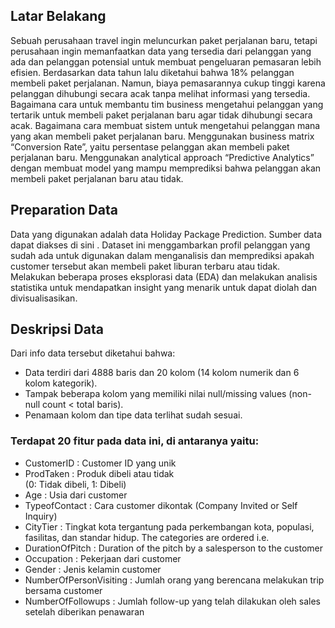 ## Latar Belakang
Sebuah perusahaan travel ingin meluncurkan paket 
perjalanan baru, tetapi perusahaan ingin memanfaatkan 
data yang tersedia dari pelanggan yang ada dan pelanggan 
potensial untuk membuat pengeluaran pemasaran lebih efisien.
Berdasarkan data tahun lalu diketahui bahwa 18% pelanggan membeli paket perjalanan. Namun, biaya pemasarannya cukup tinggi karena pelanggan dihubungi secara acak tanpa melihat informasi yang tersedia.
Bagaimana cara untuk membantu tim business mengetahui pelanggan yang tertarik untuk membeli paket perjalanan baru agar tidak dihubungi secara acak.
Bagaimana cara membuat sistem untuk mengetahui pelanggan mana yang akan membeli paket perjalanan baru.
Menggunakan business matrix “Conversion Rate”, yaitu persentase pelanggan akan membeli paket perjalanan baru.
Menggunakan analytical approach “Predictive Analytics” dengan membuat model yang mampu memprediksi bahwa pelanggan akan membeli paket perjalanan baru atau tidak.


## Preparation Data
Data yang digunakan adalah data Holiday Package Prediction. Sumber data dapat diakses di sini .  Dataset ini menggambarkan profil pelanggan yang sudah ada untuk digunakan dalam menganalisis dan memprediksi apakah customer tersebut akan membeli paket liburan terbaru atau tidak. Melakukan beberapa proses eksplorasi data (EDA) dan melakukan analisis statistika untuk mendapatkan insight yang menarik untuk dapat diolah dan divisualisasikan.

## Deskripsi Data
Dari info data tersebut diketahui bahwa:
- Data terdiri dari 4888 baris dan 20 kolom 
(14 kolom numerik dan 6 kolom kategorik).
- Tampak beberapa kolom yang memiliki nilai null/missing values (non-null count < total baris).
- Penamaan kolom dan tipe data terlihat sudah sesuai.

### Terdapat 20 fitur pada data ini, di antaranya yaitu:

- CustomerID : Customer ID yang unik
- ProdTaken : Produk dibeli atau tidak  
(0: Tidak dibeli, 1: Dibeli)
- Age : Usia dari customer
- TypeofContact : Cara customer dikontak (Company Invited or Self Inquiry)
- CityTier : Tingkat kota tergantung pada perkembangan kota, populasi, fasilitas, dan standar hidup. The categories are ordered i.e.
- DurationOfPitch : Duration of the pitch by a salesperson to the customer
- Occupation : Pekerjaan dari customer
- Gender : Jenis kelamin customer
- NumberOfPersonVisiting : Jumlah orang yang berencana melakukan trip bersama customer
- NumberOfFollowups : Jumlah follow-up yang telah dilakukan oleh sales setelah diberikan penawaran






